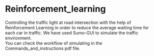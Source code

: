 # Reinforcement_learning
Controlling the traffic light at road intersection with the help of Reinforcement Learning in order to reduce the average waiting time for each car in traffic. We have used Sumo-GUI to simulate the traffic environment.<br>
You can check the workflow of simulating in the Commands_and_instructions pdf file.
